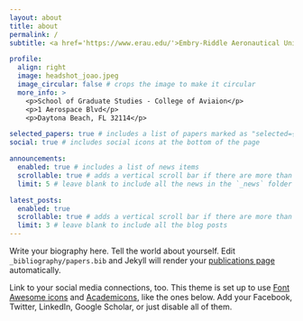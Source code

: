 ```yaml
---
layout: about
title: about
permalink: /
subtitle: <a href='https://www.erau.edu/'>Embry-Riddle Aeronautical University</a>. Address. Contacts. Motto. Etc.

profile:
  align: right
  image: headshot_joao.jpeg
  image_circular: false # crops the image to make it circular
  more_info: >
    <p>School of Graduate Studies - College of Aviaion</p>
    <p>1 Aerospace Blvd</p>
    <p>Daytona Beach, FL 32114</p>

selected_papers: true # includes a list of papers marked as "selected={true}"
social: true # includes social icons at the bottom of the page

announcements:
  enabled: true # includes a list of news items
  scrollable: true # adds a vertical scroll bar if there are more than 3 news items
  limit: 5 # leave blank to include all the news in the `_news` folder

latest_posts:
  enabled: true
  scrollable: true # adds a vertical scroll bar if there are more than 3 new posts items
  limit: 3 # leave blank to include all the blog posts
---
```


Write your biography here. Tell the world about yourself. Edit `_bibliography/papers.bib` and Jekyll will render your [publications page](/al-folio/publications/) automatically.

Link to your social media connections, too. This theme is set up to use [Font Awesome icons](https://fontawesome.com/) and [Academicons](https://jpswalsh.github.io/academicons/), like the ones below. Add your Facebook, Twitter, LinkedIn, Google Scholar, or just disable all of them.
